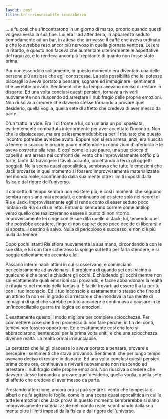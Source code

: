 ```yaml
---
layout: post
title: Un'irrinunciabile sciocchezza
---
```


... e fu così che s'incontrarono in un giorno di marzo, proprio quando questi volgeva verso la sua fine.
Lui era lì ad attenderla, in apparenza seduto comodamente ad un bar, in attesa che arrivasse il caffè che aveva ordinato e che lo avrebbe reso ancor più nervoso in quella giornata ventosa.
Lei era in ritardo, e questo non faceva che aumentare ulteriormente le aspettative del ragazzo, e lo rendeva ancor più trepidante di quanto non fosse stato prima.

Pur non essendolo solitamente, in questo momento era diventato una delle persone più ansiose che egli conoscesse. La sola possibilità che lei potesse piacergli lo aveva portato a pensare, sognare ed immaginare i sentimenti che avrebbe provato. Sentimenti che da tempo avevano deciso di restare in disparte.
Ed una volta conclusi questi pensieri, tornava a riviverli nuovamente non riuscendo ad arrestare il nubifragio delle proprie emozioni.
Non riusciva a credere che davvero stesse tornando a provare quel desiderio, quella voglia, quella sete di affetto che credeva di aver messo da parte.

D'un tratto la vide. Era lì di fronte a lui, con un'aria un po' spaesata, evidentemente combattuta interiormente per aver accettato l'incontro. Non che le dispiacesse, ma era palesementedubbiosa per il risultato che questo incontro potrebbe avrebbe avuto.
Eppure non si era arresa, anzi, era riuscita a tenere in scacco le proprie paure mettendole in condizioni d'inferiorità e le aveva costrette alla resa. E così come le sue paure, una sua ciocca di capelli si era arresa nei confronti del vento che improvvisamente soffiò più forte, tanto da travolgere i tavoli accanto, proiettando a terra gli oggetti poggiati. Nella scena quasi apocalittica, sembrava che tutte le emozioni che Jack provasse in quel momento si fossero improvvisamente materializzate nel mondo reale, sconfinando dalla sua mente oltre i limiti imposti dalla fisica e dal rigore dell'universo.

Il concetto di tempo sembra non esistere più, e così i momenti che seguono sembra non siano mai accaduti, e continuano ad esistere solo nei ricordi di Ria e Jack.
Improvvisamente egli si rende conto di esser seduto poco lontano da Ria su di un letto. Entrambi sembrano correre come antilopi verso quello che realizzeranno essere il punto di non ritorno.
Improvvisamente lei cinge con le sue dita quelle di Jack; lui, temendo quel che potrebbe accadere, finge di non capire: dopo poco decide di liberarsi e si sposta.
Il destino è salvo. Nulla di pericoloso è successo, e non c'è più nulla da temere.

Dopo pochi istanti Ria sfiora nuovamente la sua mano, circondandola con le sue dita, e lui con fare scherzoso la spinge sul letto per farla stendere, e si poggia delicatamente accanto a lei.

Passano interminabili attimi in cui si osservano, e cominciano pericolosamente ad avvicinarsi. Il problema di quando sei così vicino a qualcuno è che tendi a chiudere gli occhi.
E chiudendo gli occhi mentre non sai esattamente quali emozioni stai provando, è facile abbandonare la realtà e rifugiarsi nel mondo della fantasia. È facile trovarti ad essere lì a tu per tu con il tuo inconscio. Ed il tuo inconscio è esattamente lo stesso che fino ad un attimo fa non eri in grado di arrestare e che inondava la tua mente di immagini di quel che sarebbe potuto accadere e continuava a causare in te un'inconciliabile guerra tra logica ed emozioni.

È esattamente questo il modo migliore per compiere sciocchezze. Per commettere cose che ti eri promesso di non fare perchè, in fin dei conti, temevi non fossero opportune.
Ed è esattamente così che loro si abbracciarono, sentendosi per la prima volta uniti, e che una sciocchezza divenne realtà.
La realtà ormai irrinunciabile.

La certezza che lei gli piacesse lo aveva portato a pensare, provare e percepire i sentimenti che stava provando. Sentimenti che per lungo tempo avevano deciso di restare in disparte.
Ed una volta conclusi questi pensieri, prima come ora, continuava a riviverli nuovamente non riuscendo ad arrestare il nubifragio delle proprie emozioni.
Non riusciva a credere che davvero stesse tornando a provare quel desiderio, quella voglia, quella sete di affetto che credeva di aver messo da parte.

Prestando attenzione, ancora ora si può sentire il vento che tempesta gli alberi e ne fa agitare le foglie, come in una scena quasi apocalittica in cui le tutte le emozioni che Jack prova in questo momento sembrerebbe si siano improvvisamente materializzate nel mondo reale, sconfinando dalla sua mente oltre i limiti imposti dalla fisica e dal rigore dell'universo.
